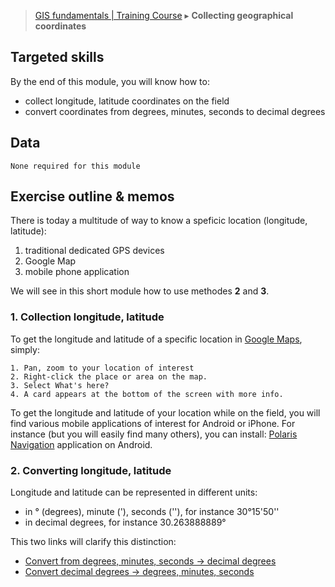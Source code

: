 > [GIS fundamentals | Training Course](agenda.md) ▸ **Collecting geographical coordinates**

## Targeted skills
By the end of this module, you will know how to:
* collect longitude, latitude coordinates on the field
* convert coordinates from degrees, minutes, seconds to decimal degrees

## Data
```
None required for this module
```
## Exercise outline & memos

There is today a multitude of way to know a speficic location (longitude, latitude):

1. traditional dedicated GPS devices
2. Google Map
3. mobile phone application

We will see in this short module how to use methodes **2** and **3**.


### 1. Collection longitude, latitude

To get the longitude and latitude of a specific location in [Google Maps](https://maps.google.com/), simply:
```
1. Pan, zoom to your location of interest
2. Right-click the place or area on the map.
3. Select What's here?
4. A card appears at the bottom of the screen with more info.
```

To get the longitude and latitude of your location while on the field, you will find various mobile applications of interest for Android or iPhone. For instance (but you will easily find many others), you can install: [Polaris Navigation](https://play.google.com/store/apps/details?id=com.discipleskies.android.polarisnavigation&hl=en) application on Android.

### 2. Converting longitude, latitude
Longitude and latitude can be represented in different units: 
* in ° (degrees), minute ('), seconds (''), for instance 30°15'50''
* in decimal degrees, for instance 30.263888889°

This two links will clarify this distinction:
* [Convert from degrees, minutes, seconds -> decimal degrees](http://www.rapidtables.com/convert/number/degrees-minutes-seconds-to-degrees.htm)
* [Convert decimal degrees -> degrees, minutes, seconds](http://www.rapidtables.com/convert/number/degrees-to-degrees-minutes-seconds.htm)


